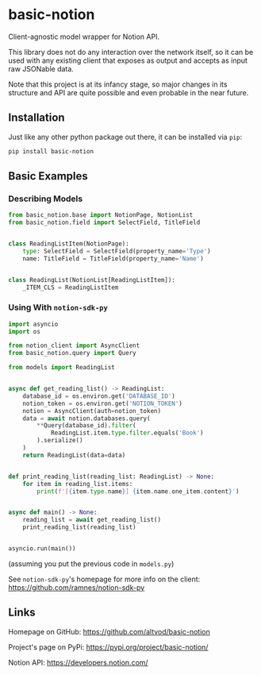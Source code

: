 # basic-notion
Client-agnostic model wrapper for Notion API.

This library does not do any interaction over the network itself,
so it can be used with any existing client that exposes as output
and accepts as input raw JSONable data.

Note that this project is at its infancy stage, so major changes
in its structure and API are quite possible and even probable
in the near future.

## Installation

Just like any other python package out there, it can be installed via `pip`:

```bash
pip install basic-notion
```

## Basic Examples

### Describing Models
```python
from basic_notion.base import NotionPage, NotionList
from basic_notion.field import SelectField, TitleField 


class ReadingListItem(NotionPage):
    type: SelectField = SelectField(property_name='Type')
    name: TitleField = TitleField(property_name='Name')


class ReadingList(NotionList[ReadingListItem]):
    _ITEM_CLS = ReadingListItem

```

### Using With `notion-sdk-py`

```python
import asyncio
import os

from notion_client import AsyncClient
from basic_notion.query import Query

from models import ReadingList


async def get_reading_list() -> ReadingList:
    database_id = os.environ.get('DATABASE_ID')
    notion_token = os.environ.get('NOTION_TOKEN')
    notion = AsyncClient(auth=notion_token)
    data = await notion.databases.query(
        **Query(database_id).filter(
            ReadingList.item.type.filter.equals('Book')
        ).serialize()
    )
    return ReadingList(data=data)


def print_reading_list(reading_list: ReadingList) -> None:
    for item in reading_list.items:
        print(f'[{item.type.name}] {item.name.one_item.content}')


async def main() -> None:
    reading_list = await get_reading_list()
    print_reading_list(reading_list)


asyncio.run(main())
```
(assuming you put the previous code in `models.py`)

See `notion-sdk-py`'s homepage for more info on the client: https://github.com/ramnes/notion-sdk-py

## Links

Homepage on GitHub: https://github.com/altvod/basic-notion

Project's page on PyPi: https://pypi.org/project/basic-notion/

Notion API: https://developers.notion.com/
